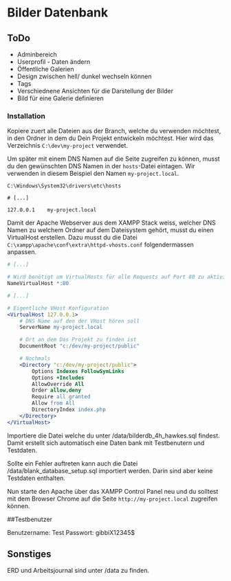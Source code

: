 # Bilder Datenbank

## ToDo
- Adminbereich
- Userprofil - Daten ändern
- Öffentliche Galerien 
- Design zwischen hell/ dunkel wechseln können
- Tags
- Verschiednene Ansichten für die Darstellung der Bilder
- Bild für eine Galerie definieren 


### Installation

Kopiere zuert alle Dateien aus der Branch, welche du verwenden möchtest, in den Ordner in dem du Dein Projekt entwickeln möchtest. Hier wird das Verzeichnis `C:\dev\my-project` verwendet.

Um später mit einem DNS Namen auf die Seite zugreifen zu können, musst du den gewünschten DNS Namen in der `hosts`-Datei eintagen. Wir verwenden in diesem Beispiel den Namen `my-project.local`.

`C:\Windows\System32\drivers\etc\hosts`
```
# [...]

127.0.0.1    my-project.local
```

Damit der Apache Webserver aus dem XAMPP Stack weiss, welcher DNS Namen zu welchem Ordner auf dem Dateisystem gehört, musst du einen VirtualHost erstellen. Dazu musst du die Datei `C:\xampp\apache\conf\extra\httpd-vhosts.conf` folgendermassen anpassen.

```apache
# [...]

# Wird benötigt um VirtualHosts für alle Requests auf Port 80 zu aktivieren
NameVirtualHost *:80

# [...]

# Eigentliche VHost Konfiguration
<VirtualHost 127.0.0.1>
    # DNS Name auf den der VHost hören soll
    ServerName my-project.local

    # Ort an dem Das Projekt zu finden ist
    DocumentRoot "c:/dev/my-project/public"

    # Nochmals
    <Directory "c:/dev/my-project/public">
        Options Indexes FollowSymLinks
        Options +Includes
        AllowOverride All
        Order allow,deny
        Require all granted
        Allow from All
        DirectoryIndex index.php
    </Directory>
</VirtualHost>
```

Importiere die Datei welche du unter /data/bilderdb_4h_hawkes.sql findest. Damit erstellt sich automatisch eine 
Daten bank mit Testbenutern und Testdaten. 

Sollte ein Fehler auftreten kann auch die Datei /data/blank_database_setup.sql importiert werden. Darin sind 
aber keine Testdaten enthalten. 

Nun starte den Apache über das XAMPP Control Panel neu und du solltest mit dem Browser Chrome auf die Seite `http://my-project.local` zugreifen können.


##Testbenutzer

Benutzername: Test
Passwort: gibbiX12345$

## Sonstiges
ERD und Arbeitsjournal sind unter /data zu finden. 